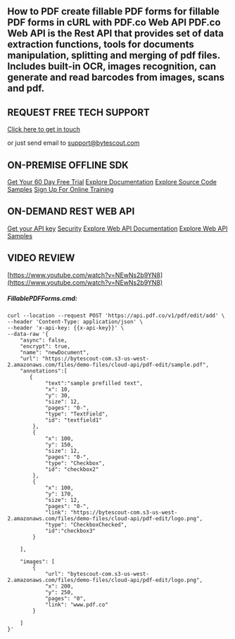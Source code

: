 ## How to PDF create fillable PDF forms for fillable PDF forms in cURL with PDF.co Web API PDF.co Web API is the Rest API that provides set of data extraction functions, tools for documents manipulation, splitting and merging of pdf files. Includes built-in OCR, images recognition, can generate and read barcodes from images, scans and pdf.

## REQUEST FREE TECH SUPPORT

[Click here to get in touch](https://bytescout.zendesk.com/hc/en-us/requests/new?subject=PDF.co%20Web%20API%20Question)

or just send email to [support@bytescout.com](mailto:support@bytescout.com?subject=PDF.co%20Web%20API%20Question) 

## ON-PREMISE OFFLINE SDK 

[Get Your 60 Day Free Trial](https://bytescout.com/download/web-installer?utm_source=github-readme)
[Explore Documentation](https://bytescout.com/documentation/index.html?utm_source=github-readme)
[Explore Source Code Samples](https://github.com/bytescout/ByteScout-SDK-SourceCode/)
[Sign Up For Online Training](https://academy.bytescout.com/)


## ON-DEMAND REST WEB API

[Get your API key](https://app.pdf.co/signup?utm_source=github-readme)
[Security](https://pdf.co/security)
[Explore Web API Documentation](https://apidocs.pdf.co?utm_source=github-readme)
[Explore Web API Samples](https://github.com/bytescout/ByteScout-SDK-SourceCode/tree/master/PDF.co%20Web%20API)

## VIDEO REVIEW

[https://www.youtube.com/watch?v=NEwNs2b9YN8](https://www.youtube.com/watch?v=NEwNs2b9YN8)




<!-- code block begin -->

##### **FillablePDFForms.cmd:**
    
```
curl --location --request POST 'https://api.pdf.co/v1/pdf/edit/add' \
--header 'Content-Type: application/json' \
--header 'x-api-key: {{x-api-key}}' \
--data-raw '{
    "async": false,
    "encrypt": true,
    "name": "newDocument",
    "url": "https://bytescout-com.s3-us-west-2.amazonaws.com/files/demo-files/cloud-api/pdf-edit/sample.pdf",
    "annotations":[        
       {
            "text":"sample prefilled text",
            "x": 10,
            "y": 30,
            "size": 12,
            "pages": "0-",
            "type": "TextField",
            "id": "textfield1"
        },
        {
            "x": 100,
            "y": 150,
            "size": 12,
            "pages": "0-",
            "type": "Checkbox",
            "id": "checkbox2"
        },
        {
            "x": 100,
            "y": 170,
            "size": 12,
            "pages": "0-",
            "link": "https://bytescout-com.s3-us-west-2.amazonaws.com/files/demo-files/cloud-api/pdf-edit/logo.png",
            "type": "CheckboxChecked",
            "id":"checkbox3"
        }          
        
    ],
    
    "images": [
        {
            "url": "bytescout-com.s3-us-west-2.amazonaws.com/files/demo-files/cloud-api/pdf-edit/logo.png",
            "x": 200,
            "y": 250,
            "pages": "0",
            "link": "www.pdf.co"
        }
        
    ]
}'
```

<!-- code block end -->